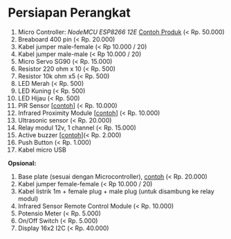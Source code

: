 # Persiapan Perangkat

1. Micro Controller: _NodeMCU ESP8266 12E_ [Contoh Produk](https://www.tokopedia.com/cncstorebandung/nodemcu-amica-lua-wifi-v3-4mb-32mbits-flash-esp8266-esp12-cp2102) (< Rp. 50.000) 
2. Breaboard 400 pin (< Rp. 20.000)
3. Kabel jumper male-female (< Rp 10.000 / 20)
4. Kabel jumper male-male (< Rp 10.000 / 20)
5. Micro Servo SG90 (< Rp. 15.000)
6. Resistor 220 ohm x 10 (< Rp. 500)
7. Resistor 10k ohm x5 (< Rp. 500)
8. LED Merah (< Rp. 500)
9. LED Kuning (< Rp. 500)
10. LED Hijau (< Rp. 500)
11. PIR Sensor [[contoh](https://www.tokopedia.com/cncstorebandung/cnc-hc-sr501-sr501-pir-motion-sensor-pyroelectric-infra-red-sensor)] (< Rp. 10.000)
12. Infrared Proximity Module [[contoh](https://www.tokopedia.com/easyware-id/ir-infrared-obstacle-avoidance-sensor-module-ir-proximity-sensor)] (< Rp. 10.000)
13. Ultrasonic sensor (< Rp. 20.000)
14. Relay modul 12v, 1 channel (< Rp. 15.000)
15. Active buzzer [[contoh](https://www.tokopedia.com/cncstorebandung/cnc-buzzer-speaker-active-5v-for-arduino-uno-mega-mini-nano)](< Rp. 2.000)
16. Push Button (< Rp. 1.000)
17. Kabel micro USB

**Opsional:**
1. Base plate (sesuai dengan Microcontroller), [contoh](https://www.tokopedia.com/cncstorebandung/cnc-base-plate-board-nodemcu-lua-wifi-esp8266-backplane-lolin) (< Rp. 20.000)
2. Kabel jumper female-female (< Rp 10.000 / 20)
3. Kabel listrik 1m + female plug + male plug (untuk disambung ke relay modul)
4. Infrared Sensor Remote Control Module (< Rp. 10.000)
5. Potensio Meter (< Rp. 5.000)
6. On/Off Switch (< Rp. 5.000)
7. Display 16x2 I2C (< Rp. 40.000)
